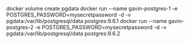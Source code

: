 docker volume create pgdata
docker run --name gavin-postgres-1 -e POSTGRES_PASSWORD=mysecretpassword -d -v pgdata:/var/lib/postgresql/data postgres:9.6.1
docker run --name gavin-postgres-2 -e POSTGRES_PASSWORD=mysecretpassword -d -v pgdata:/var/lib/postgresql/data postgres:9.6.2